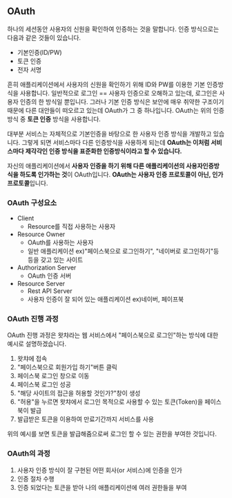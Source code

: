 ## OAuth

하나의 세션동안 사용자의 신원을 확인하여 인증하는 것을 말합니다. 인증 방식으로는 다음과 같은 것들이 있습니다.

- 기본인증(ID/PW)
- 토큰 인증
- 전자 서명

흔히 애플리케이션에서 사용자의 신원을 확인하기 위해 ID와 PW를 이용한 기본 인증방식을 사용합니다. 일반적으로 로그인 == 사용자 인증으로 오해하고 있는데, 로그인은 사용자 인증의 한 방식일 뿐입니다. 그러나 기본 인증 방식은 보안에 매우 취약한 구조이기 때문에 다른 대안들이 떠오르고 있는데 OAuth가 그 중 하나입니다. OAuth는 위의 인증방식 중 **토큰 인증** 방식을 사용합니다.

대부분 서비스는 자체적으로 기본인증을 바탕으로 한 사용자 인증 방식을 개발하고 있습니다. 그렇게 되면 서비스마다 다른 인증방식을 사용하게 되는데  **OAuth는 이처럼 서비스마다 제각각인 인증 방식을 표준화한 인증방식이라고 할 수 있습니다.**

자신의 애플리케이션에서 **사용자 인증을 하기 위해 다른 애플리케이션의 사용자인증방식을 하도록 인가하는 것**이 OAuth입니다. **OAuth는 사용자 인증 프로토콜이 아닌, 인가 프로토콜**입니다.

### OAuth 구성요소

- Client
  - Resource를 직접 사용하는 사용자
- Resource Owner
  - OAuth를 사용하는 사용자
  - 일반 애플리케이션 ex)"페이스북으로 로그인하기", "네이버로 로그인하기"등 등을 갖고 있는 사이트
- Authorization  Server
  - OAuth 인증 서버
- Resource Server
  - Rest API Server
  - 사용자 인증이 잘 되어 있는 애플리케이션 ex)네이버, 페이프북

### OAuth 진행 과정

OAuth 진행 과정은 왓챠라는 웹 서비스에서 "페이스북으로 로그인"하는 방식에 대한 예시로 설명하겠습니다.

1. 왓챠에 접속
2. "페이스북으로 회원가입 하기"버튼 클릭
3. 페이스북 로그인 창으로 이동
4. 페이스북 로그인 성공
5. "해당 사이트의 접근을 허용할 것인가?"창이 생성
6. "허용"을 누르면 왓챠에서 로그인 목적으로 사용할 수 있는 토큰(Token)을 페이스북이 발급
7. 발급받은 토큰을 이용하여 만료기간까지 서비스를 사용

위의 예시를 보면 토큰을 발급해줌으로써 로그인 할 수 있는 권한을 부여한 것입니다.

### OAuth의 과정

1. 사용자 인증 방식이 잘 구현된 어떤 회사(or 서비스)에 인증을 인가
2. 인증 절차 수행
3. 인증 되었다는 토큰을 받아 나의 애플리케이션에 여러 권한들을 부여
